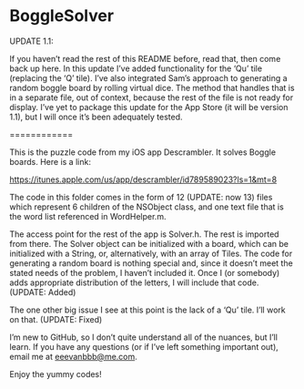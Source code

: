 BoggleSolver
============

UPDATE 1.1:

If you haven’t read the rest of this README before, read that, then come back up here. In this update I’ve added functionality for the ‘Qu’ tile (replacing the ‘Q’ tile). I’ve also integrated Sam’s approach to generating a random boggle board by rolling virtual dice. The method that handles that is in a separate file, out of context, because the rest of the file is not ready for display. I’ve yet to package this update for the App Store (it will be version 1.1), but I will once it’s been adequately tested.

============

This is the puzzle code from my iOS app Descrambler. It solves Boggle boards. Here is a link:

https://itunes.apple.com/us/app/descrambler/id789589023?ls=1&mt=8

The code in this folder comes in the form of 12 (UPDATE: now 13) files which represent 6 children of the NSObject class, and one text file that is the word list referenced in WordHelper.m. 

The access point for the rest of the app is Solver.h. The rest is imported from there. The Solver object can be initialized with a board, which can be initialized with a String, or, alternatively, with an array of Tiles. The code for generating a random board is nothing special and, since it doesn’t meet the stated needs of the problem, I haven’t included it. Once I (or somebody) adds appropriate distribution of the letters, I will include that code. (UPDATE: Added)

The one other big issue I see at this point is the lack of a ‘Qu’ tile. I’ll work on that. (UPDATE: Fixed)


I’m new to GitHub, so I don’t quite understand all of the nuances, but I’ll learn. If you have any questions (or if I’ve left something important out), email me at eeevanbbb@me.com.

Enjoy the yummy codes!